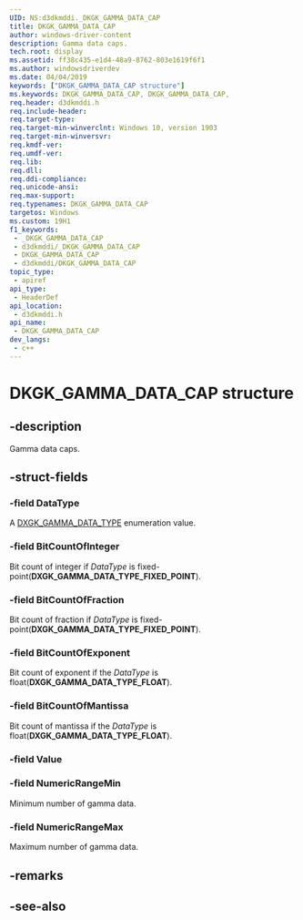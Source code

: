 ```yaml
---
UID: NS:d3dkmddi._DKGK_GAMMA_DATA_CAP
title: DKGK_GAMMA_DATA_CAP
author: windows-driver-content
description: Gamma data caps.
tech.root: display
ms.assetid: ff38c435-e1d4-48a9-8762-803e1619f6f1
ms.author: windowsdriverdev
ms.date: 04/04/2019
keywords: ["DKGK_GAMMA_DATA_CAP structure"]
ms.keywords: DKGK_GAMMA_DATA_CAP, DKGK_GAMMA_DATA_CAP,
req.header: d3dkmddi.h
req.include-header: 
req.target-type: 
req.target-min-winverclnt: Windows 10, version 1903
req.target-min-winversvr: 
req.kmdf-ver: 
req.umdf-ver: 
req.lib: 
req.dll: 
req.ddi-compliance: 
req.unicode-ansi: 
req.max-support: 
req.typenames: DKGK_GAMMA_DATA_CAP
targetos: Windows
ms.custom: 19H1
f1_keywords:
 - _DKGK_GAMMA_DATA_CAP
 - d3dkmddi/_DKGK_GAMMA_DATA_CAP
 - DKGK_GAMMA_DATA_CAP
 - d3dkmddi/DKGK_GAMMA_DATA_CAP
topic_type:
 - apiref
api_type:
 - HeaderDef
api_location:
 - d3dkmddi.h
api_name:
 - DKGK_GAMMA_DATA_CAP
dev_langs:
 - c++
---
```


# DKGK_GAMMA_DATA_CAP structure


## -description

Gamma data caps.

## -struct-fields

### -field DataType

A [DXGK_GAMMA_DATA_TYPE](ne-d3dkmddi-dxgk_gamma_data_type.md) enumeration value.

### -field BitCountOfInteger

Bit count of integer if *DataType* is fixed-point(**DXGK_GAMMA_DATA_TYPE_FIXED_POINT**).

### -field BitCountOfFraction

Bit count of fraction if *DataType* is fixed-point(**DXGK_GAMMA_DATA_TYPE_FIXED_POINT**).

### -field BitCountOfExponent

Bit count of exponent if the *DataType* is float(**DXGK_GAMMA_DATA_TYPE_FLOAT**).

### -field BitCountOfMantissa

Bit count of mantissa if the *DataType* is float(**DXGK_GAMMA_DATA_TYPE_FLOAT**).

### -field Value

### -field NumericRangeMin

Minimum number of gamma data.

### -field NumericRangeMax

 
Maximum number of gamma data.

## -remarks

## -see-also

